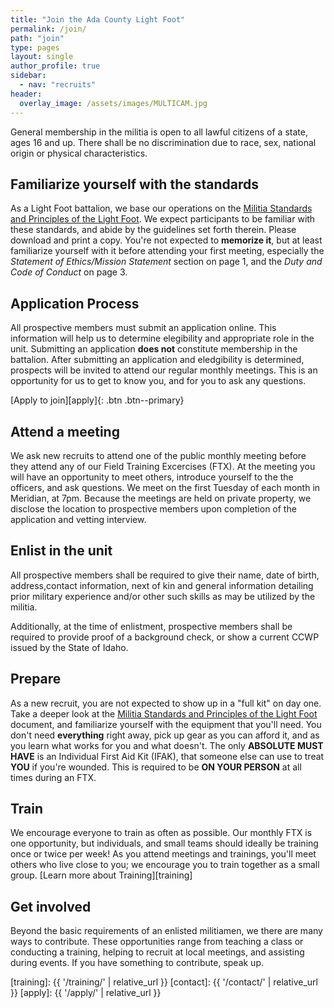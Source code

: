 ```yaml
---
title: "Join the Ada County Light Foot"
permalink: /join/
path: "join"
type: pages
layout: single
author_profile: true
sidebar:
  - nav: "recruits"
header:
  overlay_image: /assets/images/MULTICAM.jpg
---
```


General membership in the militia is open to all lawful citizens of a state, ages 16 and up. There shall be no discrimination due to race, sex, national origin or physical characteristics.

## Familiarize yourself with the standards

As a Light Foot battalion, we base our operations on the [Militia Standards and Principles of the Light Foot][standards]. We expect participants to be familiar with these standards, and abide by the guidelines set forth therein. Please download and print a copy. You're not expected to **memorize it**, but at least familiarize yourself with it before attending your first meeting, especially the _Statement of Ethics/Mission Statement_ section on page 1, and the _Duty and Code of Conduct_ on page 3.

## Application Process

All prospective members must submit an application online. This information will help us to determine elegibility and appropriate role in the unit. Submitting an application **does not** constitute membership in the battalion. After submitting an application and eledgibility is determined, prospects will be invited to attend our regular monthly meetings. This is an opportunity for us to get to know you, and for you to ask any questions. 

[Apply to join][apply]{: .btn .btn--primary}

## Attend a meeting

We ask new recruits to attend one of the public monthly meeting before they attend any of our Field Training Excercises (FTX). At the meeting you will have an opportunity to meet others, introduce yourself to the the officers, and ask questions. We meet on the first Tuesday of each month in Meridian, at 7pm. Because the meetings are held on private property, we disclose the location to prospective members upon completion of the application and vetting interview.

## Enlist in the unit

All prospective members shall be required to give their name, date of birth, address,contact information, next of kin and general information detailing prior military experience and/or other such skills as may be utilized by the militia.

Additionally, at the time of enlistment, prospective members shall be required to provide proof of a background check, or show a current CCWP issued by the State of Idaho.

## Prepare

As a new recruit, you are not expected to show up in a "full kit" on day one. Take a deeper look at the [Militia Standards and Principles of the Light Foot][standards] document, and familiarize yourself with the equipment that you'll need. You don't need **everything** right away, pick up gear as you can afford it, and as you learn what works for you and what doesn't. The only **ABSOLUTE MUST HAVE** is an Individual First Aid Kit (IFAK), that someone else can use to treat **YOU** if you're wounded. This is required to be **ON YOUR PERSON** at all times during an FTX. 

## Train

We encourage everyone to train as often as possible. Our monthly FTX is one opportunity, but individuals, and small teams should ideally be training once or twice per week! As you attend meetings and trainings, you'll meet others who live close to you; we encourage you to train together as a small group. [Learn more about Training][training]

## Get involved

Beyond the basic requirements of an enlisted militiamen, we there are many ways to contribute. These opportunities range from teaching a class or conducting a training, helping to recruit at local meetings, and assisting during events. If you have something to contribute,  speak up.

[standards]: /assets/pdf/Light_Foot_Militia_Standards_2020.pdf
[core-training-card]: /assets/pdf/Militia_Core_Training_Card.pdf
[training]: {{ '/training/' | relative_url }}
[contact]: {{ '/contact/' | relative_url }}
[apply]: {{ '/apply/' | relative_url }}